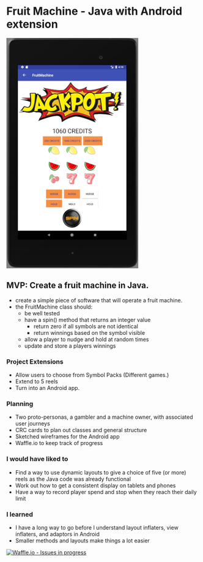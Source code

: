 # Fruit Machine - Java with Android extension
![](fruit_machine_presentation/jackpot.png)

## MVP: Create a fruit machine in Java.
- create a simple piece of software that will operate a fruit machine.
- the FruitMachine class should:
  - be well tested
  - have a spin() method that returns an integer value
    - return zero if all symbols are not identical
    - return winnings based on the symbol visible
  - allow a player to nudge and hold at random times
  - update and store a players winnings

### Project Extensions

- Allow users to choose from Symbol Packs (Different games.)
- Extend to 5 reels
- Turn into an Android app.


### Planning
- Two proto-personas, a gambler and a machine owner, with associated user journeys
- CRC cards to plan out classes and general structure
- Sketched wireframes for the Android app
- Waffle.io to keep track of progress

### I would have liked to
- Find a way to use dynamic layouts to give a choice of five (or more) reels as the Java code was already functional
- Work out how to get a consistent display on tablets and phones
- Have a way to record player spend and stop when they reach their daily limit

### I learned
- I have a long way to go before I understand layout inflaters, view inflaters, and adaptors in Android
- Smaller methods and layouts make things a lot easier

[![Waffle.io - Issues in progress](https://badge.waffle.io/docljn/codeclan_wk9_project_fruit_machine.png?label=in%20progress&title=In%20Progress)](http://waffle.io/docljn/codeclan_wk9_project_fruit_machine)
